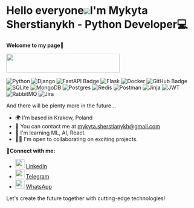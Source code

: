 

# Hello everyone![](https://user-images.githubusercontent.com/18350557/176309783-0785949b-9127-417c-8b55-ab5a4333674e.gif)I'm Mykyta Sherstianykh - Python Developer💻

**Welcome to my page🚀**

 <img src="https://badgen.net/badge/icon/My Active Tech Stack:?color=green&icon=codacy&label" width="300" height="50"> 
 
![Python](https://img.shields.io/badge/python-3670A0?style=for-the-badge&logo=python&logoColor=ffdd54) ![Django](https://img.shields.io/badge/django-%23092E20.svg?style=for-the-badge&logo=django&logoColor=white) ![FastAPI Badge](https://img.shields.io/badge/FastAPI-009688?style=for-the-badge&logo=fastapi&logoColor=white) ![Flask](https://img.shields.io/badge/flask-%23000.svg?style=for-the-badge&logo=flask&logoColor=white) ![Docker](https://img.shields.io/badge/docker-%230db7ed.svg?style=for-the-badge&logo=docker&logoColor=white) ![GitHub Badge](https://img.shields.io/badge/GitHub-181717?style=for-the-badge&logo=github&logoColor=white)  ![SQLite](https://img.shields.io/badge/sqlite-%2307405e.svg?style=for-the-badge&logo=sqlite&logoColor=white) ![MongoDB](https://img.shields.io/badge/MongoDB-%234ea94b.svg?style=for-the-badge&logo=mongodb&logoColor=white)  ![Postgres](https://img.shields.io/badge/postgres-%23316192.svg?style=for-the-badge&logo=postgresql&logoColor=white) ![Redis](https://img.shields.io/badge/redis-%23DD0031.svg?style=for-the-badge&logo=redis&logoColor=white) ![Postman](https://img.shields.io/badge/Postman-FF6C37?style=for-the-badge&logo=postman&logoColor=white)   ![Jinja](https://img.shields.io/badge/jinja-white.svg?style=for-the-badge&logo=jinja&logoColor=black) ![JWT](https://img.shields.io/badge/JWT-black?style=for-the-badge&logo=JSON%20web%20tokens) ![RabbitMQ](https://img.shields.io/badge/Rabbitmq-FF6600?style=for-the-badge&logo=rabbitmq&logoColor=white) ![Jira](https://img.shields.io/badge/jira-%230A0FFF.svg?style=for-the-badge&logo=jira&logoColor=white) 

And there will be plenty more in the future...
- 🌍 I'm based in Krakow, Poland
- 📨 You can contact me at  [mykyta.sherstianykh@gmail.com](mailto:mykyta.sherstianykh@gmail.com)
- 🧠 I'm learning ML, AI, React.
- 🤝🏻 I'm open to collaborating on exciting projects.

**📲Connect with me:** 
 - <img
   src="https://raw.githubusercontent.com/get-icon/geticon/fc0f660daee147afb4a56c64e12bde6486b73e39/icons/linkedin-icon.svg"
   width="24" height="24"> [LinkedIn](https://www.linkedin.com/in/nsherstianykh/)    
 - <img src="https://raw.githubusercontent.com/get-icon/geticon/fc0f660daee147afb4a56c64e12bde6486b73e39/icons/telegram.svg"
   width="24" height="24"> [Telegram](https://t.me/thoughtseize)
 - <img      
   src="https://raw.githubusercontent.com/get-icon/geticon/fc0f660daee147afb4a56c64e12bde6486b73e39/icons/whatsapp.svg"
   width="24" height="24"> [WhatsApp](https://wa.me/+48883147362)

Let's create the future together with cutting-edge technologies!

<!--
Here are some ideas to get you started:

- 🔭 I’m currently working on ...
- 🌱 I’m currently learning ...
- -   🖥️ See my portfolio at  [danielcranney.com](http://danielcranney.com/)
- -   🚀 I'm currently working on  [Smylo.co](http://smylo.co/),  [ColorHub.app](http://colorhub.app/)  and  [ProfileMe.dev](http://profileme.dev/)
- 👯 I’m looking to collaborate on ...
- 🤔 I’m looking for help with ...
- 💬 Ask me about ...
- 📫 How to reach me: ...
- 😄 Pronouns: ...
- ⚡ Fun fact: ...
-->
